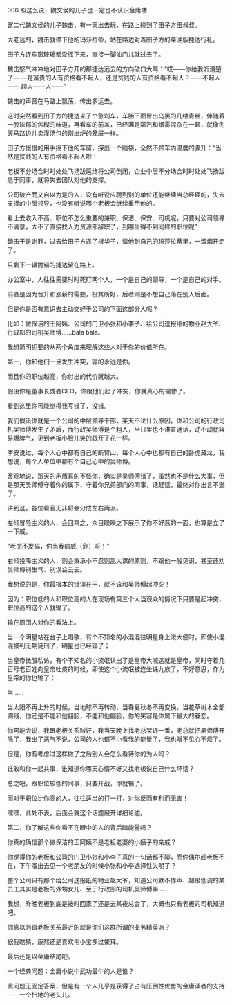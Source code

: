 006 照这么说，魏文侯的儿子也一定也不认识金庸喽



富二代魏文侯的儿子魏击，有一天出去玩，在路上碰到了田子方田叔叔。

大老远的，魏击就停下他的玛莎拉蒂，站在路边对着田子方的柴油版捷达行礼。

田子方连车窗玻璃都没摇下来，直接一脚油门儿就过去了。

魏击怒气冲冲地对田子方开的那捷达远去的方向破口大骂：“哎——你给我听清楚了— —是富贵的人有资格看不起人，还是贫贱的人有资格看不起人？——不起人——
起人——人——”

魏击的声音在马路上飘荡，传出多远去。



这时突然看到田子方的捷达来了个急刹车，车胎下面冒出乌黑的几缕青丝，伴随着一股浓郁的焦糊的味道，再看车的前盖，已经满是蒸汽和烟雾混杂在一起，就像冬天马路边儿卖灌汤包的刚出炉的笼屉一样。

田子方慢慢的用手摇下他的车窗，探出一个脑袋，全然不顾车内温度的骤升：“当然是贫贱的人有资格看不起人啦！

老板不分场合时时处处飞扬跋扈终将公司倒闭，企业中层不分场合时时处处飞扬跋扈于同事，就将失去团队对他的支撑。

公司破产而又自以为是的人，没有听说应聘到别的单位还能继续当总经理的，失去支撑的中层领导，也没有听说哪个老板会继续重用他的。

看上去收入不高、职位不怎么重要的兼职、保洁、保安、司机呢，只要对公司领导不满意，大不了直接找人力资源部辞职了，到哪里得不到同样的职位呢”

魏击于是谢罪，过去给田子方递了根华子，请他到自己的玛莎拉蒂里，一溜烟开走了。

只剩下一辆抛锚的捷达留在路上。



办公室中，人往往需要时时死盯两个人，一个是自己的领导，一个是自己的对手。

前者是因为晋升和涨薪的需要，投其所好，后者则是不想自己落在别人后面。

但是你是否有意识去主动交好于公司的下面这部分人呢？

比如：做保洁的王阿姨、公司的门卫小张和小李子、给公司送报纸的物业赵大爷、行政部的司机吴师傅……bala bala。



我想简明扼要的从两个角度来理解这些人对于你的价值所在。

第一，你和他们一旦发生冲突，输的永远是你。

而且你的职位越高，你付出的代价就越大。

假设你是董事长或者CEO，你跟他们起了冲突，你就真心的输惨了。

看到这里你可能觉得我写错了，没错。

我们假设你就是一个公司的中层领导干部，某天不论什么原因，你和公司的行政司机吴师傅发生了矛盾，而行政吴师傅是个粗人，平日里也不讲普通话，动不动就容易爆脾气，见到老板小脸儿笑的跟开了花一样。

李安说过，每个人心中都有自己的断臂山，每个人心中也都有自己的卧虎藏龙，我想说，每个人单位中都有个自己心中的吴师傅。

客观地说，那天的矛盾真的不怪你，确实是吴师傅错了，虽然也不是什么大事，但是那天吴师傅守着你的属下、守着你兄弟部门的同事，话赶话，最终对你出言不逊了。

讲到这，各位看官无非将会分成左右两派。

左倾冒险主义的人，会回骂之，众目睽睽之下展示了你不好惹的一面，也算是立了一下威。

“老虎不发猫，你当我病威（危）呀！”

右倾投降主义的人，则会秉承小不忍则乱大谋的原则，不跟他一般见识，甚至还劝吴师傅别生气、别误会云云。



我想说的是，你最根本的错误在于，就不该和吴师傅起冲突！

因为：职位低的人和职位高的人在现场有第三个人当观众的情况下只要是起冲突，职位高的这个人就输了。

输在周围人对你的看法上。

当一个明星站在台子上唱歌，有个不知名的小混混往明星身上泼大便时，即使小混混被判无期徒刑了，明星也已经输了；

当皇帝微服私访，有个不知名的小流氓认出了是皇帝大喊这就是皇帝，同时守着几百号老百姓向皇帝吐痰的时候，即使这个小流氓被连坐诛九族了，不好意思，作为皇帝的你也输了；

当……

当太阳不再上升的时候，当地球不再转动，当春夏秋冬不再变换，当花草树木全部凋残，你还是不能和他翻脸，不能和他翻脸，你的笑容是你属下最大的眷恋。



你可能会说，我跟老板关系贼好，我当天晚上找老总哭诉一番，老总就把吴师傅开除了，我出了恶气不说，公司的人也都不小看我的能量了，我也眼不见心不烦了。

但是，你有考虑过这样做了之后别人会怎么看待你的为人吗？

谁敢和你一起共事，谁知道你哪天心情不好又找老板说自己什么坏话？

总之吧，跟职位较低的同事，只要开战，你就输了。

而对于职位比你高的人，往往适当的打一打，对你反而有利而无害！

嘿嘿，此处不表，后面会就这个话题展开详细论述。



第二，你了解这些你看不在眼中的人的背后暗能量吗？

你真的确信那个做保洁的王阿姨不是老板老婆的小姨子的亲戚？

你觉得你的老板和公司的门卫小张和小李子真的一句话都不聊，而你偶尔趁老板不在，下午溜出去见一个老朋友的时候小张和小李选择性失明了？

整个公司只有那个给公司送报纸的物业赵大爷，知道公司默不作声、超级低调的某员工其实是老板的外甥女儿、至于行政部的司机吴师傅嘛……

我想，昨晚老板到底是按时回家了还是去某夜总会了，大概也只有老板的司机知道吧。

你真以为跟老板关系最近的就是你们这群所谓的业务精英派？



据我瞎猜，康熙还是喜欢韦小宝多过鳌拜。

最后还是以金庸结尾吧。

一个经典问题：金庸小说中武功最牛的人是谁？

此问题无固定答案，但是有一个人几乎是获得了占有压倒性优势的金庸读者的支持——一个扫地的老头儿。

